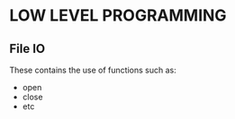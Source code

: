 # LOW LEVEL PROGRAMMING

## File IO

These contains the use of functions such as:
- open
- close
- etc
